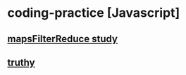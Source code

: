 ﻿# coding-practice [Javascript]

## [mapsFilterReduce study](https://www.crocoder.dev/blog/map-filter-reduce-exercises/)

## [truthy](https://gist.github.com/esin87/ff63e69a02e1a61995d9dd968f969080)
